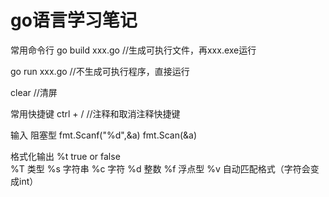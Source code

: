 # go语言学习笔记

常用命令行
go build xxx.go        //生成可执行文件，再xxx.exe运行

go run xxx.go          //不生成可执行程序，直接运行

clear                   //清屏


常用快捷键
ctrl + /    //注释和取消注释快捷键

输入
阻塞型
fmt.Scanf("%d",&a)
fmt.Scan(&a)


格式化输出
%t true or false   
%T  类型
%s 字符串
%c 字符
%d 整数
%f 浮点型
%v 自动匹配格式（字符会变成int）